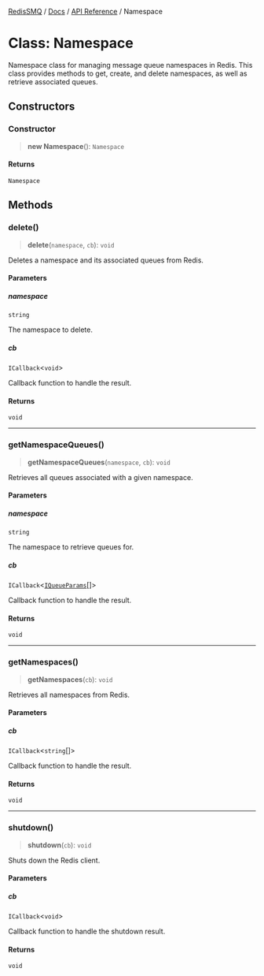[RedisSMQ](../../../README.md) / [Docs](../../README.md) / [API Reference](../README.md) / Namespace

# Class: Namespace

Namespace class for managing message queue namespaces in Redis.
This class provides methods to get, create, and delete namespaces, as well as retrieve
associated queues.

## Constructors

### Constructor

> **new Namespace**(): `Namespace`

#### Returns

`Namespace`

## Methods

### delete()

> **delete**(`namespace`, `cb`): `void`

Deletes a namespace and its associated queues from Redis.

#### Parameters

##### namespace

`string`

The namespace to delete.

##### cb

`ICallback`\<`void`\>

Callback function to handle the result.

#### Returns

`void`

***

### getNamespaceQueues()

> **getNamespaceQueues**(`namespace`, `cb`): `void`

Retrieves all queues associated with a given namespace.

#### Parameters

##### namespace

`string`

The namespace to retrieve queues for.

##### cb

`ICallback`\<[`IQueueParams`](../interfaces/IQueueParams.md)[]\>

Callback function to handle the result.

#### Returns

`void`

***

### getNamespaces()

> **getNamespaces**(`cb`): `void`

Retrieves all namespaces from Redis.

#### Parameters

##### cb

`ICallback`\<`string`[]\>

Callback function to handle the result.

#### Returns

`void`

***

### shutdown()

> **shutdown**(`cb`): `void`

Shuts down the Redis client.

#### Parameters

##### cb

`ICallback`\<`void`\>

Callback function to handle the shutdown result.

#### Returns

`void`
